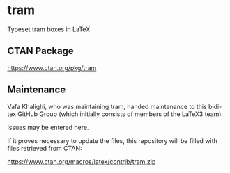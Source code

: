 # tram
Typeset tram boxes in LaTeX

## CTAN Package
 https://www.ctan.org/pkg/tram



## Maintenance
Vafa Khalighi, who was maintaining tram, handed maintenance to this bidi-tex
GitHub Group (which initially consists of members of the LaTeX3 team).

Issues may be entered here.

If it proves necessary to update the files, this repository will
be filled with files retrieved from CTAN:

https://www.ctan.org/macros/latex/contrib/tram.zip


